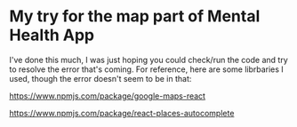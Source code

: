 # My try for the map part of Mental Health App

I've done this much, I was just hoping you could check/run the code and try to resolve the error that's coming.
For reference, here are some librbaries I used, though the error doesn't seem to be in that:

https://www.npmjs.com/package/google-maps-react

https://www.npmjs.com/package/react-places-autocomplete





